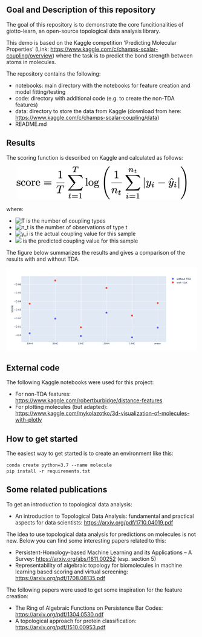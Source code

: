 ## Goal and Description of this repository
The goal of this repository is to demonstrate the core funcitionalities of giotto-learn, an open-source topological data analysis library. 

This demo is based on the Kaggle competition 'Predicting Molecular Properties' (Link: https://www.kaggle.com/c/champs-scalar-coupling/overview) where the task is to predict the bond strength between atoms in molecules.

The repository contains the following:

* notebooks: main directory with the notebooks for feature creation and model fitting/testing
* code: directory with additional code (e.g. to create the non-TDA features)
* data: directory to store the data from Kaggle (download from here: https://www.kaggle.com/c/champs-scalar-coupling/data)
* README.md

## Results
The scoring function is described on Kaggle and calculated as follows:
<div align="center">
<p><img src="data/figures/score.png?raw=true" width="450" /></p>
</div>

where:
* ![T](https://render.githubusercontent.com/render/math?math=T) is the number of coupling types
* ![n_t](https://render.githubusercontent.com/render/math?math=n_t) is the number of observations of type t
* ![y_i](https://render.githubusercontent.com/render/math?math=y_i) is the actual coupling value for this sample
* ![](https://render.githubusercontent.com/render/math?math=%5Chat%7By_i%7D) is the predicted coupling value for this sample


The figure below summarizes the results and gives a comparison of the results with and without TDA.
<div align="center">
<p><img src="data/figures/results.png?raw=true" width="1200" /></p>
</div>


## External code
The following Kaggle notebooks were used for this project:

* For non-TDA features: https://www.kaggle.com/robertburbidge/distance-features <br>
* For plotting molecules (but adapted): https://www.kaggle.com/mykolazotko/3d-visualization-of-molecules-with-plotly

## How to get started
The easiest way to get started is to create an environment like this:
```
conda create python=3.7 --name molecule
pip install -r requirements.txt
```

## Some related publications
To get an introduction to topological data analysis:
* An introduction to Topological Data Analysis: fundamental and practical aspects for data scientists: https://arxiv.org/pdf/1710.04019.pdf

The idea to use topological data analysis for predictions on molecules is not new. Below you can find some interesting papers related to this:

* Persistent-Homology-based Machine Learning and its Applications – A Survey: https://arxiv.org/abs/1811.00252 (esp. section 5)
* Representability of algebraic topology for biomolecules in machine learning based scoring and virtual screening: https://arxiv.org/pdf/1708.08135.pdf

The following papers were used to get some inspiration for the feature creation:
* The Ring of Algebraic Functions on Persistence Bar Codes: https://arxiv.org/pdf/1304.0530.pdf
* A topological approach for protein classification: https://arxiv.org/pdf/1510.00953.pdf
